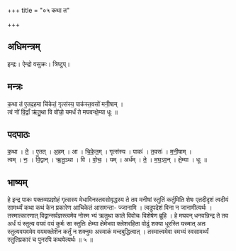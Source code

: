 +++
title = "०५ कथा त"

+++
## अधिमन्त्रम्
इन्द्रः। ऐन्द्रो वसुक्रः। त्रिष्टुप्।

## मन्त्रः
क॒था त॑ ए॒तद॒हमा चि॑केतं॒ गृत्स॑स्य॒ पाक॑स्त॒वसो॑ मनी॒षाम् ।  
त्वं नो॑ वि॒द्वाँ ऋ॑तु॒था वि वो॑चो॒ यमर्धं॑ ते मघवन्क्षे॒म्या धूः ॥

## पदपाठः
क॒था । ते॒ । ए॒तत् । अ॒हम् । आ । चि॒के॒त॒म् । गृत्स॑स्य । पाकः॑ । त॒वसः॑ । म॒नी॒षाम् ।  
त्वम् । नः॒ । वि॒द्वान् । ऋ॒तु॒ऽथा । वि । वो॒चः॒ । यम् । अर्ध॑म् । ते॒ । म॒घ॒ऽव॒न् । क्षे॒म्या । धूः ॥

## भाष्यम्
हे इन्द्र पाकः पक्तव्यप्रज्ञोहं गृत्सस्य मेधाविनस्तवसोवृद्धस्य ते तव मनीषां स्तुतिं कर्तुमिति शेषः एतदीदृशं त्वदीयं सामर्थ्यं कथा कथं केन प्रकारेण आचिकेतं आसमन्ता- ज्जानामि । त्वदुपदेशं विना न जानामीत्यर्थः । तस्मात्कारणात् विद्वान्सर्वज्ञस्त्वमेव नोस्म भ्यं ऋतुथा काले विवोचः विशेषेण ब्रूहि । हे मघवन् धनवन्निन्द्र ते तव अर्धं यं स्तुत्य वयवं वयं कुर्मः सा स्तुतिः क्षेम्या क्षेमेभवा क्लेशरहिता वोढुं शक्या धूरस्ति यस्मात् अतः स्तुत्यवयवमेव वयमक्लेशॆन कर्तुं न शक्नुमः अस्माकं मन्दबुद्धित्वात् । तस्मात्त्वमेवा स्मभ्यं स्वसामर्थ्यं स्तुतिप्रकारं च पुनरपि कथयेत्यर्थः ॥ ५ ॥